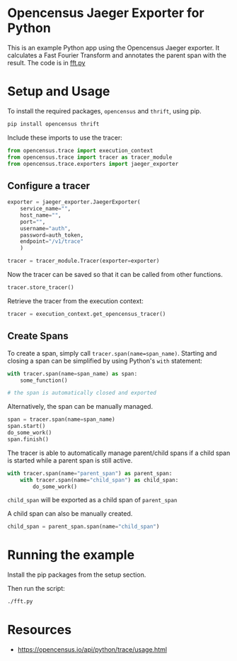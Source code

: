 # Opencensus Jaeger Exporter for Python

This is an example Python app using the Opencensus Jaeger exporter. It
calculates a Fast Fourier Transform and annotates the parent span with the
result. The code is in [fft.py](fft.py)


# Setup and Usage

To install the required packages, `opencensus` and `thrift`, using pip.
```python
pip install opencensus thrift
```

Include these imports to use the tracer:
```python
from opencensus.trace import execution_context
from opencensus.trace import tracer as tracer_module
from opencensus.trace.exporters import jaeger_exporter
```

## Configure a tracer

```python
exporter = jaeger_exporter.JaegerExporter(
    service_name="",
    host_name="",
    port="",
    username="auth",
    password=auth_token,
    endpoint="/v1/trace"
    )

tracer = tracer_module.Tracer(exporter=exporter)
```

Now the tracer can be saved so that it can be called from other functions.
```python
tracer.store_tracer()
```

Retrieve the tracer from the execution context:
```python
tracer = execution_context.get_opencensus_tracer()
```

## Create Spans

To create a span, simply call `tracer.span(name=span_name)`. Starting and
closing a span can be simplified by using Python's `with` statement:
```python
with tracer.span(name=span_name) as span:
    some_function()

# the span is automatically closed and exported
```

Alternatively, the span can be manually managed.
```python
span = tracer.span(name=span_name)
span.start()
do_some_work()
span.finish()
```

The tracer is able to automatically manage parent/child spans if a child span is
started while a parent span is still active.
```python
with tracer.span(name="parent_span") as parent_span:
    with tracer.span(name="child_span") as child_span:
        do_some_work()
```
`child_span` will be exported as a child span of `parent_span`

A child span can also be manually created.
```python
child_span = parent_span.span(name="child_span")
```


# Running the example

Install the pip packages from the setup section.

Then run the script:
```bash
./fft.py
```


# Resources

- https://opencensus.io/api/python/trace/usage.html

